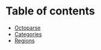 # Table of contents

* [Octoparse](README.md)
* [Categories](categories.md)
* [Regions](regions.md)

